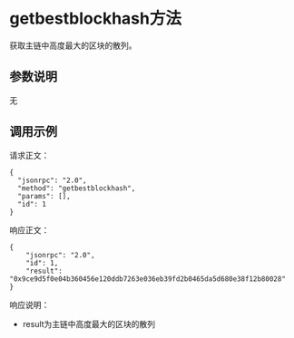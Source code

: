 # getbestblockhash方法

获取主链中高度最大的区块的散列。

## 参数说明

无

## 调用示例

请求正文：

```
{
  "jsonrpc": "2.0",
  "method": "getbestblockhash",
  "params": [],
  "id": 1
}
```

响应正文：

```
{
    "jsonrpc": "2.0",
    "id": 1,
    "result": "0x9ce9d5f0e04b360456e120ddb7263e036eb39fd2b0465da5d680e38f12b80028"
}
```

响应说明：

- result为主链中高度最大的区块的散列